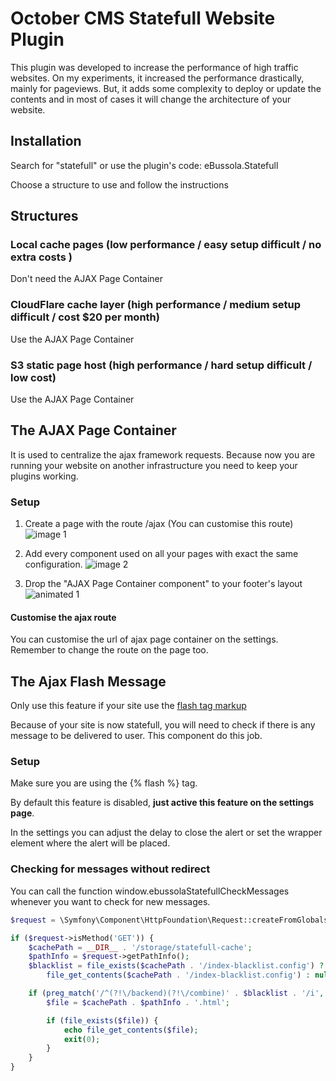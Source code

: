 October CMS Statefull Website Plugin
====================================

This plugin was developed to increase the performance of high traffic websites.
On my experiments, it increased the performance drastically, mainly for pageviews.
But, it adds some complexity to deploy or update the contents and in most of cases it
will change the architecture of your website.

## Installation

Search for "statefull" or use the plugin's code: eBussola.Statefull

Choose a structure to use and follow the instructions

## Structures

### Local cache pages (low performance / easy setup difficult / no extra costs )

Don't need the AJAX Page Container

### CloudFlare cache layer (high performance / medium setup difficult / cost $20 per month)

Use the AJAX Page Container

### S3 static page host (high performance / hard setup difficult / low cost)

Use the AJAX Page Container


## The AJAX Page Container

It is used to centralize the ajax framework requests. Because now you are running your website on
another infrastructure you need to keep your plugins working.

### Setup

1. Create a page with the route /ajax
(You can customise this route)
![image 1](https://s3.amazonaws.com/ebussola-stash/statefull-website/screenshots/ajax-page-container-1.png)

2. Add every component used on all your pages with exact the same configuration.
![image 2](https://s3.amazonaws.com/ebussola-stash/statefull-website/screenshots/ajax-page-container-2.png)

3. Drop the "AJAX Page Container component" to your footer's layout
![animated 1](https://s3.amazonaws.com/ebussola-stash/statefull-website/screenshots/ajax-page-container-3.gif)

#### Customise the ajax route

You can customise the url of ajax page container on the settings.
Remember to change the route on the page too.


## The Ajax Flash Message

Only use this feature if your site use the [flash tag markup](https://octobercms.com/docs/markup/tag-flash)

Because of your site is now statefull, you will need to check if there is any message to be delivered to user.
This component do this job.

### Setup

Make sure you are using the {% flash %} tag.

By default this feature is disabled, **just active this feature on the settings page**.

In the settings you can adjust the delay to close the alert
or set the wrapper element where the alert will be placed.

### Checking for messages without redirect

You can call the function window.ebussolaStatefullCheckMessages whenever you want to check for new messages.


```php
$request = \Symfony\Component\HttpFoundation\Request::createFromGlobals();

if ($request->isMethod('GET')) {
    $cachePath = __DIR__ . '/storage/statefull-cache';
    $pathInfo = $request->getPathInfo();
    $blacklist = file_exists($cachePath . '/index-blacklist.config') ?
        file_get_contents($cachePath . '/index-blacklist.config') : null;

    if (preg_match('/^(?!\/backend)(?!\/combine)' . $blacklist . '/i', $pathInfo) === 1) {
        $file = $cachePath . $pathInfo . '.html';

        if (file_exists($file)) {
            echo file_get_contents($file);
            exit(0);
        }
    }
}
```
